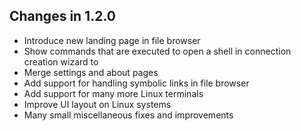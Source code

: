 ## Changes in 1.2.0

- Introduce new landing page in file browser
- Show commands that are executed to open a shell in connection creation wizard to
- Merge settings and about pages
- Add support for handling symbolic links in file browser
- Add support for many more Linux terminals
- Improve UI layout on Linux systems
- Many small miscellaneous fixes and improvements
